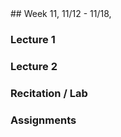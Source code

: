 <div class="week">

<div class="week_heading" markdown="1">
## Week 11, 11/12 - 11/18,  
</div>

<div class="column_materials"  markdown="1">

### Lecture 1

### Lecture 2

### Recitation / Lab

</div>

<div class="column_assign"  markdown="1">

### Assignments

</div>
</div>
